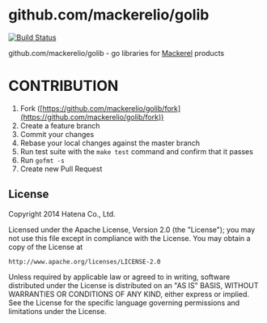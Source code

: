github.com/mackerelio/golib
===
[![Build Status](https://img.shields.io/travis/mackerelio/golib.svg?style=flat-square)][travis]

[travis]: https://travis-ci.org/mackerelio/golib

github.com/mackerelio/golib - go libraries for [Mackerel][Mackerel] products

[Mackerel]: https://mackerel.io

# CONTRIBUTION

1. Fork ([https://github.com/mackerelio/golib/fork](https://github.com/mackerelio/golib/fork))
2. Create a feature branch
3. Commit your changes
4. Rebase your local changes against the master branch
5. Run test suite with the `make test` command and confirm that it passes
6. Run `gofmt -s`
7. Create new Pull Request

License
----------

Copyright 2014 Hatena Co., Ltd.

Licensed under the Apache License, Version 2.0 (the "License"); you may not use this file except in compliance with the License. You may obtain a copy of the License at

    http://www.apache.org/licenses/LICENSE-2.0

Unless required by applicable law or agreed to in writing, software distributed under the License is distributed on an "AS IS" BASIS, WITHOUT WARRANTIES OR CONDITIONS OF ANY KIND, either express or implied. See the License for the specific language governing permissions and limitations under the License.
